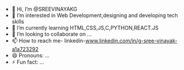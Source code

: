 - 👋 Hi, I’m @SREEVINAYAKG
- 👀 I’m interested in Web Development,designing and developing tech skills
- 🌱 I’m currently learning HTML,CSS,JS,C,PYTHON,REACT.JS
- 💞️ I’m looking to collaborate on ...
- 📫 How to reach me- linkedin-www.linkedin.com/in/g-sree-vinayak-a1a723292
- 😄 Pronouns: ...
- ⚡ Fun fact: ...

<!---
SREEVINAYAKG/SREEVINAYAKG is a ✨ special ✨ repository because its `README.md` (this file) appears on your GitHub profile.
You can click the Preview link to take a look at your changes.
--->
